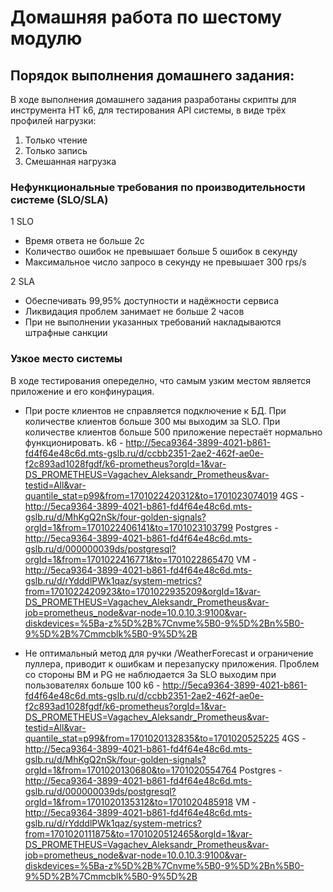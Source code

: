 # Домашняя работа по шестому модулю

## Порядок выполнения домашнего задания:
В ходе выполнения домашнего задания разработаны скрипты для инструмента НТ k6, для тестирования API системы, в виде трёх профилей нагрузки:
1. Только чтение
2. Только запись
3. Смешанная нагрузка


### Нефункциональные требования по производительности системе (SLO/SLA)
1 SLO
* Время ответа не больше 2с
* Количество ошибок не превышает больше 5 ошибок в секунду
* Максимальное число запросо в секунду не превышает 300 rps/s

2 SLA 
* Обеспечивать 99,95% доступности и надёжности сервиса
* Ликвидация проблем занимает не больше 2 часов
* При не выполнении указанных требований накладываются штрафные санкции

### Узкое место системы
В ходе тестирования опеределно, что самым узким местом является приложение и его конфинурация.
* При росте клиентов не справляется подключение к БД. При количестве клиентов больше 300 мы выходим за SLO. При количестве клиентов больше 500 приложение перестаёт нормально функционировать.
k6 - http://5eca9364-3899-4021-b861-fd4f64e48c6d.mts-gslb.ru/d/ccbb2351-2ae2-462f-ae0e-f2c893ad1028fgdf/k6-prometheus?orgId=1&var-DS_PROMETHEUS=Vagachev_Aleksandr_Prometheus&var-testid=All&var-quantile_stat=p99&from=1701022420312&to=1701023074019
4GS - http://5eca9364-3899-4021-b861-fd4f64e48c6d.mts-gslb.ru/d/MhKgQ2nSk/four-golden-signals?orgId=1&from=1701022406141&to=1701023103799
Postgres - http://5eca9364-3899-4021-b861-fd4f64e48c6d.mts-gslb.ru/d/000000039ds/postgresql?orgId=1&from=1701022416771&to=1701022865470
VM - http://5eca9364-3899-4021-b861-fd4f64e48c6d.mts-gslb.ru/d/rYdddlPWk1qaz/system-metrics?from=1701022420923&to=1701022935209&orgId=1&var-DS_PROMETHEUS=Vagachev_Aleksandr_Prometheus&var-job=prometheus_node&var-node=10.0.10.3:9100&var-diskdevices=%5Ba-z%5D%2B%7Cnvme%5B0-9%5D%2Bn%5B0-9%5D%2B%7Cmmcblk%5B0-9%5D%2B

* Не оптимальный метод для ручки /WeatherForecast и ограничение пуллера, приводит к ошибкам и перезапуску приложения. Проблем со стороны ВМ и PG не наблюдается
За SLO выходим при пользователях больше 100
k6 - http://5eca9364-3899-4021-b861-fd4f64e48c6d.mts-gslb.ru/d/ccbb2351-2ae2-462f-ae0e-f2c893ad1028fgdf/k6-prometheus?orgId=1&var-DS_PROMETHEUS=Vagachev_Aleksandr_Prometheus&var-testid=All&var-quantile_stat=p99&from=1701020132835&to=1701020525225
4GS - http://5eca9364-3899-4021-b861-fd4f64e48c6d.mts-gslb.ru/d/MhKgQ2nSk/four-golden-signals?orgId=1&from=1701020130680&to=1701020554764
Postgres - http://5eca9364-3899-4021-b861-fd4f64e48c6d.mts-gslb.ru/d/000000039ds/postgresql?orgId=1&from=1701020135312&to=1701020485918
VM - http://5eca9364-3899-4021-b861-fd4f64e48c6d.mts-gslb.ru/d/rYdddlPWk1qaz/system-metrics?from=1701020111875&to=1701020512465&orgId=1&var-DS_PROMETHEUS=Vagachev_Aleksandr_Prometheus&var-job=prometheus_node&var-node=10.0.10.3:9100&var-diskdevices=%5Ba-z%5D%2B%7Cnvme%5B0-9%5D%2Bn%5B0-9%5D%2B%7Cmmcblk%5B0-9%5D%2B
